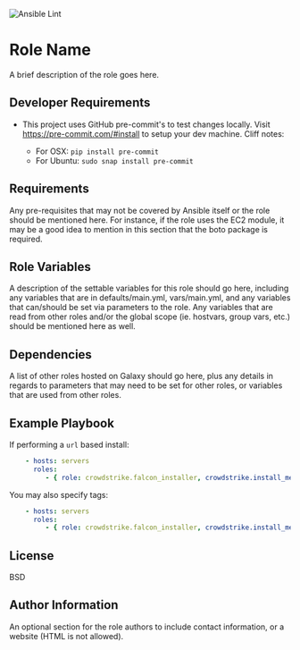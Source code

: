 ![Ansible Lint](https://github.com/CrowdStrike/ansible-role-crowdstrike-falcon-installer/workflows/Ansible%20Lint/badge.svg)

Role Name
=========

A brief description of the role goes here.

Developer Requirements
----------------------
* This project uses GitHub pre-commit's to test changes locally. Visit https://pre-commit.com/#install to setup your dev machine. Cliff notes:

  * For OSX: ``pip install pre-commit``
  * For Ubuntu: ``sudo snap install pre-commit``

Requirements
------------

Any pre-requisites that may not be covered by Ansible itself or the role should be mentioned here. For instance, if the role uses the EC2 module, it may be a good idea to mention in this section that the boto package is required.

Role Variables
--------------

A description of the settable variables for this role should go here, including any variables that are in defaults/main.yml, vars/main.yml, and any variables that can/should be set via parameters to the role. Any variables that are read from other roles and/or the global scope (ie. hostvars, group vars, etc.) should be mentioned here as well.

Dependencies
------------

A list of other roles hosted on Galaxy should go here, plus any details in regards to parameters that may need to be set for other roles, or variables that are used from other roles.

Example Playbook
----------------

If performing a ``url`` based install:
```yaml
    - hosts: servers
      roles:
         - { role: crowdstrike.falcon_installer, crowdstrike.install_method: url, crowdstrike.download_url: https://fqdn/falcon-sensor.rpm, crowdstrike.cid: yourCID }
```

You may also specify tags:
```yaml
    - hosts: servers
      roles:
         - { role: crowdstrike.falcon_installer, crowdstrike.install_method: url, crowdstrike.download_url: https://fqdn/falcon-sensor.rpm, crowdstrike.cid: yourCID, crowdstrike.tags: ["yourTag1", "yourTag2"] }
```


License
-------

BSD

Author Information
------------------

An optional section for the role authors to include contact information, or a website (HTML is not allowed).
